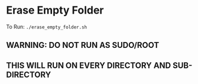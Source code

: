 # Erase Empty Folder

To Run: `./erase_empty_folder.sh`

## WARNING: DO NOT RUN AS SUDO/ROOT
## THIS WILL RUN ON EVERY DIRECTORY AND SUB-DIRECTORY
